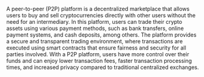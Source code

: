 A peer-to-peer (P2P) platform is a decentralized marketplace that allows users to buy and sell cryptocurrencies directly with other users without the need for an intermediary. In this platform, users can trade their crypto assets using various payment methods, such as bank transfers, online payment systems, and cash deposits, among others. The platform provides a secure and transparent trading environment, where transactions are executed using smart contracts that ensure fairness and security for all parties involved. With a P2P platform, users have more control over their funds and can enjoy lower transaction fees, faster transaction processing times, and increased privacy compared to traditional centralized exchanges.
